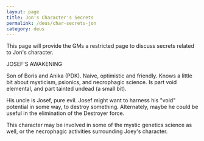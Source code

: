 ```yaml
---
layout: page
title: Jon's Character's Secrets
permalink: /deus/char-secrets-jon
category: deus
---
```

This page will provide the GMs a restricted page to discuss secrets related to Jon's character.

JOSEF'S AWAKENING

Son of Boris and Anika (PDK). Naive, optimistic and friendly. Knows a little bit about mysticism, psionics, and necrophagic science. Is part void elemental, and part tainted undead (a small bit).

His uncle is Josef, pure evil. Josef might want to harness his &quot;void&quot; potential in some way, to destroy something. Alternately, maybe he could be useful in the elimination of the Destroyer force.

This character may be involved in some of the mystic genetics science as well, or the necrophagic activities surrounding Joey's character.

